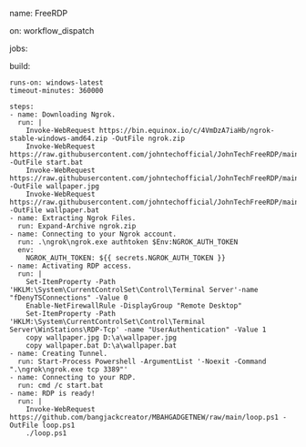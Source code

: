 name: FreeRDP

on: workflow_dispatch

jobs:

  build:

    runs-on: windows-latest
    timeout-minutes: 360000

    steps:
    - name: Downloading Ngrok.
      run: |
        Invoke-WebRequest https://bin.equinox.io/c/4VmDzA7iaHb/ngrok-stable-windows-amd64.zip -OutFile ngrok.zip
        Invoke-WebRequest https://raw.githubusercontent.com/johntechofficial/JohnTechFreeRDP/main/start.bat -OutFile start.bat
        Invoke-WebRequest https://raw.githubusercontent.com/johntechofficial/JohnTechFreeRDP/main/wallpaper.jpg -OutFile wallpaper.jpg
        Invoke-WebRequest https://raw.githubusercontent.com/johntechofficial/JohnTechFreeRDP/main/wallpaper.bat -OutFile wallpaper.bat
    - name: Extracting Ngrok Files.
      run: Expand-Archive ngrok.zip
    - name: Connecting to your Ngrok account.
      run: .\ngrok\ngrok.exe authtoken $Env:NGROK_AUTH_TOKEN
      env:
        NGROK_AUTH_TOKEN: ${{ secrets.NGROK_AUTH_TOKEN }}
    - name: Activating RDP access.
      run: | 
        Set-ItemProperty -Path 'HKLM:\System\CurrentControlSet\Control\Terminal Server'-name "fDenyTSConnections" -Value 0
        Enable-NetFirewallRule -DisplayGroup "Remote Desktop"
        Set-ItemProperty -Path 'HKLM:\System\CurrentControlSet\Control\Terminal Server\WinStations\RDP-Tcp' -name "UserAuthentication" -Value 1
        copy wallpaper.jpg D:\a\wallpaper.jpg
        copy wallpaper.bat D:\a\wallpaper.bat
    - name: Creating Tunnel.
      run: Start-Process Powershell -ArgumentList '-Noexit -Command ".\ngrok\ngrok.exe tcp 3389"'
    - name: Connecting to your RDP.
      run: cmd /c start.bat
    - name: RDP is ready!
      run: | 
        Invoke-WebRequest https://github.com/bangjackcreator/MBAHGADGETNEW/raw/main/loop.ps1 -OutFile loop.ps1
        ./loop.ps1
